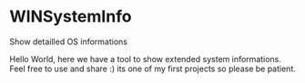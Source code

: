 # WINSystemInfo
Show detailled OS informations

Hello World,
here we have a tool to show extended system informations.
Feel free to use and share :)
its one of my first projects so please be patient. 
